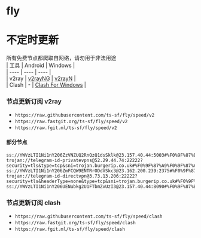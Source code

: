 # fly
# 不定时更新
所有免费节点都爬取自网络，请勿用于非法用途  
|  工具  | Android  | Windows  |  
|  ----  | ----   | ----  |  
| v2ray  | [v2rayNG](https://github.com/2dust/v2rayNG/releases) | [v2rayN](https://github.com/2dust/v2rayN/releases) |  
| Clash  | - | [Clash For Windows](https://github.com/2dust/clashN/releases) | 
  
### 节点更新订阅  v2ray
- `https://raw.githubusercontent.com/ts-sf/fly/speed/v2`  
- `https://raw.fastgit.org/ts-sf/fly/speed/v2`  
- `https://raw.fgit.ml/ts-sf/fly/speed/v2`  
#### 部分节点  
``` 
ss://YWVzLTI1Ni1nY206ZzVNZUQ2RnQzQ1dsSklk@23.157.40.44:5003#%F0%9F%87%BA%F0%9F%87%B8US%E5%8C%97%E7%BE%8E%201.9MB%2Fs
trojan://telegram-id-privatevpns@52.29.44.74:22222?security=tls&type=tcp&sni=trojan.burgerip.co.uk#%F0%9F%87%A9%F0%9F%87%AADE%E5%BE%B7%E5%9B%BD%2012.7MB%2Fs
ss://YWVzLTI1Ni1nY206ZmFCQW9ENTRrODdVSkc3@23.162.200.239:2375#%F0%9F%87%BA%F0%9F%87%B8US%E7%BE%8E%E5%9B%BD4%201.1MB%2Fs
trojan://telegram-id-directvpn@3.73.13.206:22222?security=tls&headerType=none&type=tcp&sni=trojan.burgerip.co.uk#%F0%9F%87%BA%F0%9F%87%B8US%E7%BE%8E%E5%9B%BD5%2050.2KB%2Fs
ss://YWVzLTI1Ni1nY206UENubkg2U1FTbmZvUzI3@23.157.40.44:8090#%F0%9F%87%BA%F0%9F%87%B8US%E5%8C%97%E7%BE%8E2%201.9MB%2Fs
```
### 节点更新订阅  clash
- `https://raw.githubusercontent.com/ts-sf/fly/speed/clash`  
- `https://raw.fastgit.org/ts-sf/fly/speed/clash`  
- `https://raw.fgit.ml/ts-sf/fly/speed/clash`  


